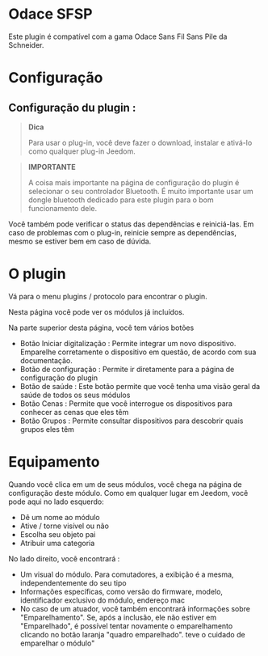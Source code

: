 Odace SFSP
============

Este plugin é compatível com a gama Odace Sans Fil Sans Pile da Schneider.


# Configuração 

## Configuração du plugin : 

> **Dica**
>
> Para usar o plug-in, você deve fazer o download, instalar e ativá-lo como qualquer plug-in Jeedom.

> **IMPORTANTE**
>
> A coisa mais importante na página de configuração do plugin é selecionar o seu controlador Bluetooth. É muito importante usar um dongle bluetooth dedicado para este plugin para o bom funcionamento dele.

Você também pode verificar o status das dependências e reiniciá-las. Em caso de problemas com o plug-in, reinicie sempre as dependências, mesmo se estiver bem em caso de dúvida.

# O plugin 

Vá para o menu plugins / protocolo para encontrar o plugin.

Nesta página você pode ver os módulos já incluídos.

Na parte superior desta página, você tem vários botões

-   Botão Iniciar digitalização : Permite integrar um novo dispositivo. Emparelhe corretamente o dispositivo em questão, de acordo com sua documentação.
-   Botão de configuração : Permite ir diretamente para a página de configuração do plugin
-   Botão de saúde : Este botão permite que você tenha uma visão geral da saúde de todos os seus módulos
-   Botão Cenas : Permite que você interrogue os dispositivos para conhecer as cenas que eles têm
-   Botão Grupos : Permite consultar dispositivos para descobrir quais grupos eles têm

# Equipamento 

Quando você clica em um de seus módulos, você chega na página de configuração deste módulo. Como em qualquer lugar em Jeedom, você pode aqui no lado esquerdo:

-   Dê um nome ao módulo
-   Ative / torne visível ou não
-   Escolha seu objeto pai
-   Atribuir uma categoria

No lado direito, você encontrará :

-   Um visual do módulo. Para comutadores, a exibição é a mesma, independentemente do seu tipo
-   Informações específicas, como versão do firmware, modelo, identificador exclusivo do módulo, endereço mac
-   No caso de um atuador, você também encontrará informações sobre "Emparelhamento". Se, após a inclusão, ele não estiver em "Emparelhado", é possível tentar novamente o emparelhamento clicando no botão laranja "quadro emparelhado". teve o cuidado de emparelhar o módulo"

